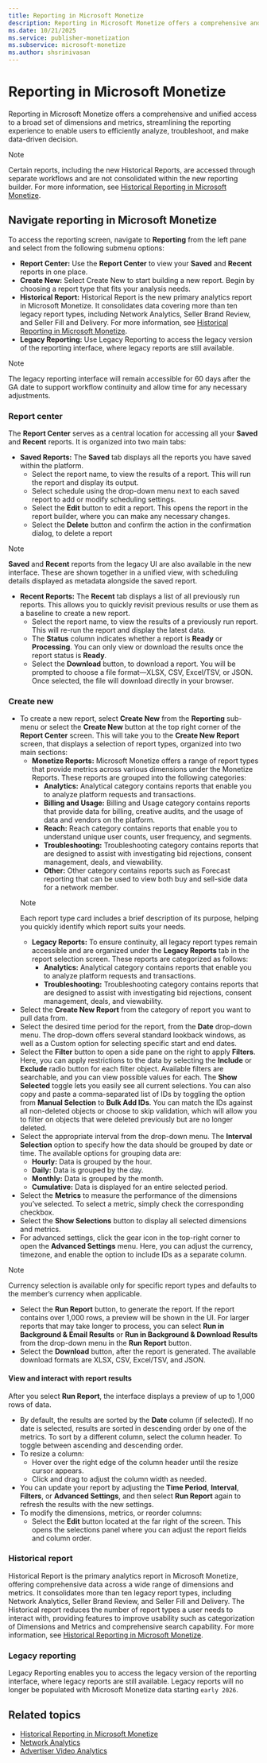 ```yaml
---
title: Reporting in Microsoft Monetize
description: Reporting in Microsoft Monetize offers a comprehensive and unified access to a broad set of dimensions and metrics, streamlining the reporting experience to enable users to efficiently analyze, troubleshoot, and make data-driven decision. 
ms.date: 10/21/2025
ms.service: publisher-monetization
ms.subservice: microsoft-monetize
ms.author: shsrinivasan
---
```



# Reporting in Microsoft Monetize

Reporting in Microsoft Monetize offers a comprehensive and unified access to a broad set of dimensions and metrics, streamlining the reporting experience to enable users to efficiently analyze, troubleshoot, and make data-driven decision.  

> [!NOTE] 
> Certain reports, including the new Historical Reports, are accessed through separate workflows and are not consolidated within the new reporting builder. For more information, see [Historical Reporting in Microsoft Monetize](monetize-historical-reporting.md).

## Navigate reporting in Microsoft Monetize  

To access the reporting screen, navigate to **Reporting** from the left pane and select from the following submenu options: 
- **Report Center:** Use the **Report Center** to view your **Saved** and **Recent** reports in one place. 
- **Create New:** Select Create New to start building a new report. Begin by choosing a report type that fits your analysis needs. 
- **Historical Report:** Historical Report is the new primary analytics report in Microsoft Monetize. It consolidates data covering more than ten legacy report types, including Network Analytics, Seller Brand Review, and Seller Fill and Delivery. For more information, see [Historical Reporting in Microsoft Monetize](monetize-historical-reporting.md).
- **Legacy Reporting:** Use Legacy Reporting to access the legacy version of the reporting interface, where legacy reports are still available. 
> [!NOTE] 
> The legacy reporting interface will remain accessible for 60 days after the GA date to support workflow continuity and allow time for any necessary adjustments. 

### Report center 

The **Report Center** serves as a central location for accessing all your **Saved** and **Recent** reports. It is organized into two main tabs: 

- **Saved Reports:** The **Saved** tab displays all the reports you have saved within the platform.   
    - Select the report name, to view the results of a report. This will run the report and display its output. 
    - Select schedule using the drop-down menu next to each saved report to add or modify scheduling settings. 
    - Select the **Edit** button to edit a report. This opens the report in the report builder, where you can make any necessary changes. 
    - Select the **Delete** button and confirm the action in the confirmation dialog, to delete a report 
> [!NOTE] 
> **Saved** and **Recent** reports from the legacy UI are also available in the new interface. These are shown together in a unified view, with scheduling details displayed as metadata alongside the saved report. 
- **Recent Reports:** The **Recent** tab displays a list of all previously run reports. This allows you to quickly revisit previous results or use them as a baseline to create a new report. 
    - Select the report name, to view the results of a previously run report. This will re-run the report and display the latest data. 
    - The **Status** column indicates whether a report is **Ready** or **Processing**. You can only view or download the results once the report status is **Ready**. 
    - Select the **Download** button, to download a report. You will be prompted to choose a file format—XLSX, CSV, Excel/TSV, or JSON. Once selected, the file will download directly in your browser. 


### Create new 
- To create a new report, select **Create New** from the **Reporting** sub-menu or select the **Create New** button at the top right corner of the **Report Center** screen. This will take you to the **Create New Report** screen, that displays a selection of report types, organized into two main sections:
    - **Monetize Reports:** Microsoft Monetize offers a range of report types that provide metrics across various dimensions under the Monetize Reports. These reports are grouped into the following categories: 
        - **Analytics:** Analytical category contains reports that enable you to analyze platform requests and transactions. 
        - **Billing and Usage:** Billing and Usage category contains reports that provide data for billing, creative audits, and the usage of data and vendors on the platform. 
        - **Reach:** Reach category contains reports that enable you to understand unique user counts, user frequency, and segments. 
        - **Troubleshooting:** Troubleshooting category contains reports that are designed to assist with investigating bid rejections, consent management, deals, and viewability. 
        - **Other:** Other category contains reports such as Forecast reporting that can be used to view both buy and sell-side data for a network member. 
    > [!NOTE]
    > Each report type card includes a brief description of its purpose, helping you quickly identify which report suits your needs. 
    - **Legacy Reports:** To ensure continuity, all legacy report types remain accessible and are organized under the **Legacy Reports** tab in the report selection screen. These reports are categorized as follows: 
        - **Analytics:** Analytical category contains reports that enable you to analyze platform requests and transactions. 
        - **Troubleshooting:** Troubleshooting category contains reports that are designed to assist with investigating bid rejections, consent management, deals, and viewability.
- Select the **Create New Report** from the category of report you want to pull data from. 
- Select the desired time period for the report, from the **Date** drop-down menu. The drop-down offers several standard lookback windows, as well as a Custom option for selecting specific start and end dates.  
- Select the **Filter** button to open a side pane on the right to apply **Filters**. Here, you can apply restrictions to the data by selecting the **Include** or **Exclude** radio button for each filter object. Available filters are searchable, and you can view possible values for each. The **Show Selected** toggle lets you easily see all current selections. You can also copy and paste a comma-separated list of IDs by toggling the option from **Manual Selection** to **Bulk Add IDs**. You can match the IDs against all non-deleted objects or choose to skip validation, which will allow you to filter on objects that were deleted previously but are no longer deleted. 
- Select the appropriate interval from the drop-down menu. The **Interval Selection** option to specify how the data should be grouped by date or time. The available options for grouping data are: 
    - **Hourly:** Data is grouped by the hour. 
    - **Daily:** Data is grouped by the day. 
    - **Monthly:** Data is grouped by the month. 
    - **Cumulative:** Data is displayed for an entire selected period. 
- Select the **Metrics** to measure the performance of the dimensions you’ve selected. To select a metric, simply check the corresponding checkbox. 
- Select the **Show Selections** button to display all selected dimensions and metrics. 
- For advanced settings, click the gear icon in the top-right corner to open the **Advanced Settings** menu. Here, you can adjust the currency, timezone, and enable the option to include IDs as a separate column. 
> [!NOTE]
> Currency selection is available only for specific report types and defaults to the member’s currency when applicable. 
- Select the **Run Report** button, to generate the report. If the report contains over 1,000 rows, a preview will be shown in the UI. For larger reports that may take longer to process, you can select **Run in Background & Email Results** or **Run in Background & Download Results** from the drop-down menu in the **Run Report** button. 
- Select the **Download** button, after the report is generated. The available download formats are XLSX, CSV, Excel/TSV, and JSON. 

#### View and interact with report results 

After you select **Run Report**, the interface displays a preview of up to 1,000 rows of data. 
- By default, the results are sorted by the **Date** column (if selected). If no date is selected, results are sorted in descending order by one of the metrics. To sort by a different column, select the column header. To toggle between ascending and descending order. 
- To resize a column: 
    - Hover over the right edge of the column header until the resize cursor appears. 
    - Click and drag to adjust the column width as needed. 
- You can update your report by adjusting the **Time Period**, **Interval**, **Filters**, or **Advanced Settings**, and then select **Run Report** again to refresh the results with the new settings. 
- To modify the dimensions, metrics, or reorder columns: 
    - Select the **Edit** button located at the far right of the screen. This opens the selections panel where you can adjust the report fields and column order. 

### Historical report 

Historical Report is the primary analytics report in Microsoft Monetize, offering comprehensive data across a wide range of dimensions and metrics. It consolidates more than ten legacy report types, including Network Analytics, Seller Brand Review, and Seller Fill and Delivery. The Historical report reduces the number of report types a user needs to interact with, providing features to improve usability such as categorization of Dimensions and Metrics and comprehensive search capability. For more information, see [Historical Reporting in Microsoft Monetize](monetize-historical-reporting.md).


### Legacy reporting 

Legacy Reporting enables you to access the legacy version of the reporting interface, where legacy reports are still available. Legacy reports will no longer be populated with Microsoft Monetize data starting `early 2026`.


## Related topics

- [Historical Reporting in Microsoft Monetize](monetize-historical-reporting.md)
- [Network Analytics](network-analytics-report.md) 
- [Advertiser Video Analytics](advertiser-video-analytics-report.md)